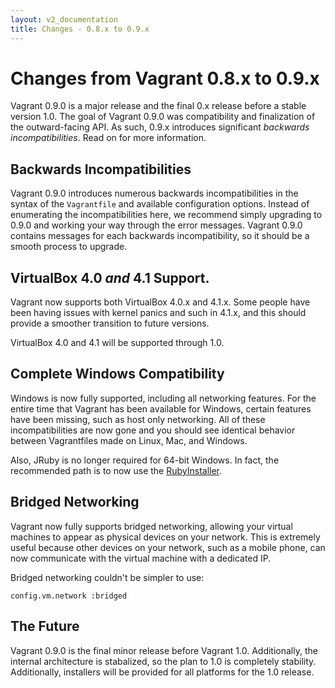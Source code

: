 ```yaml
---
layout: v2_documentation
title: Changes - 0.8.x to 0.9.x
---
```

# Changes from Vagrant 0.8.x to 0.9.x

Vagrant 0.9.0 is a major release and the final 0.x release before
a stable version 1.0. The goal of Vagrant 0.9.0 was compatibility
and finalization of the outward-facing API. As such, 0.9.x introduces
significant _backwards incompatibilities_. Read on for more information.

## Backwards Incompatibilities

Vagrant 0.9.0 introduces numerous backwards incompatibilities in the
syntax of the `Vagrantfile` and available configuration options. Instead
of enumerating the incompatibilities here, we recommend simply upgrading
to 0.9.0 and working your way through the error messages. Vagrant 0.9.0
contains messages for each backwards incompatibility, so it should be a
smooth process to upgrade.

## VirtualBox 4.0 _and_ 4.1 Support.

Vagrant now supports both VirtualBox 4.0.x and 4.1.x. Some people have
been having issues with kernel panics and such in 4.1.x, and this should
provide a smoother transition to future versions.

VirtualBox 4.0 and 4.1 will be supported through 1.0.

## Complete Windows Compatibility

Windows is now fully supported, including all networking features. For
the entire time that Vagrant has been available for Windows, certain
features have been missing, such as host only networking. All of these
incompatibilities are now gone and you should see identical behavior
between Vagrantfiles made on Linux, Mac, and Windows.

Also, JRuby is no longer required for 64-bit Windows. In fact, the
recommended path is to now use the [RubyInstaller](http://rubyinstaller.org/).

## Bridged Networking

Vagrant now fully supports bridged networking, allowing your virtual
machines to appear as physical devices on your network. This is extremely
useful because other devices on your network, such as a mobile phone,
can now communicate with the virtual machine with a dedicated IP.

Bridged networking couldn't be simpler to use:

    config.vm.network :bridged

## The Future

Vagrant 0.9.0 is the final minor release before Vagrant 1.0. Additionally,
the internal architecture is stabalized, so the plan to 1.0 is completely
stability. Additionally, installers will be provided for all platforms
for the 1.0 release.

